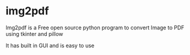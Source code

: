 # img2pdf

Img2pdf is a Free open source python program to convert Image to PDF using tkinter and pillow

It has built in GUI and is easy to use
